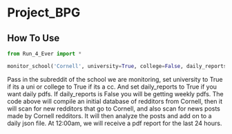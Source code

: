 # Project_BPG

## How To Use

```python
from Run_4_Ever import *

monitor_school('Cornell', university=True, college=False, daily_reports=True)
```

Pass in the subreddit of the school we are monitoring, set university to True if its a uni or college to True if its a cc. And set 
daily_reports to True if you want daily pdfs. If daily_reports is False you will be getting weekly pdfs.
The code above will compile an initial database of redditors from Cornell, then it will scan for new redditors that go to Cornell,
and also scan for news posts made by Cornell redditors. It will then analyze the posts and add on to a daily json file. At 12:00am,
we will receive a pdf report for the last 24 hours.
